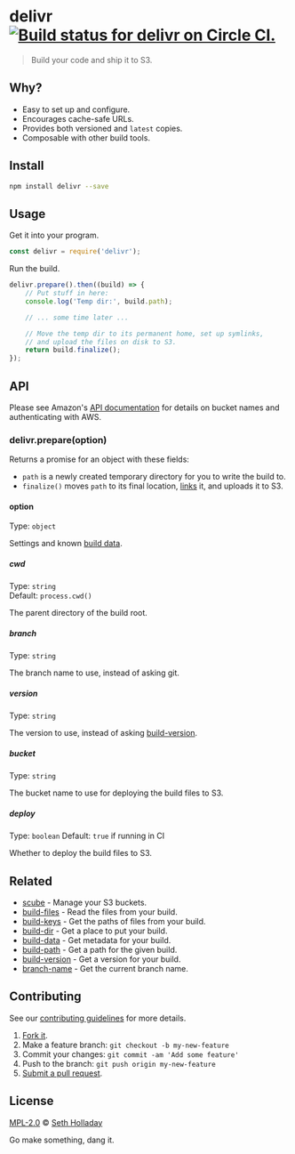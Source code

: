 # delivr [![Build status for delivr on Circle CI.](https://img.shields.io/circleci/project/sholladay/delivr/master.svg "Circle Build Status")](https://circleci.com/gh/sholladay/delivr "Delivr Builds")

> Build your code and ship it to S3.

## Why?

 - Easy to set up and configure.
 - Encourages cache-safe URLs.
 - Provides both versioned and `latest` copies.
 - Composable with other build tools.

## Install

```sh
npm install delivr --save
```

## Usage

Get it into your program.

```js
const delivr = require('delivr');
```

Run the build.

```js
delivr.prepare().then((build) => {
    // Put stuff in here:
    console.log('Temp dir:', build.path);

    // ... some time later ...

    // Move the temp dir to its permanent home, set up symlinks,
    // and upload the files on disk to S3.
    return build.finalize();
});
```

## API

Please see Amazon's [API documentation](http://docs.aws.amazon.com/AWSJavaScriptSDK/latest/AWS/S3.html) for details on bucket names and authenticating with AWS.

### delivr.prepare(option)

Returns a promise for an object with these fields:

 - `path` is a newly created temporary directory for you to write the build to.
 - `finalize()` moves `path` to its final location, [links](https://github.com/sholladay/build-dir#builddirlinkoption) it, and uploads it to S3.

#### option

Type: `object`

Settings and known [build data](https://github.com/sholladay/build-data).

##### cwd

Type: `string`<br>
Default: `process.cwd()`

The parent directory of the build root.

##### branch

Type: `string`

The branch name to use, instead of asking git.

##### version

Type: `string`

The version to use, instead of asking [build-version](https://github.com/sholladay/build-version).

##### bucket

Type: `string`

The bucket name to use for deploying the build files to S3.

##### deploy

Type: `boolean`
Default: `true` if running in CI

Whether to deploy the build files to S3.

## Related

 - [scube](https://github.com/sholladay/scube) - Manage your S3 buckets.
 - [build-files](https://github.com/sholladay/build-files) - Read the files from your build.
 - [build-keys](https://github.com/sholladay/build-keys) - Get the paths of files from your build.
 - [build-dir](https://github.com/sholladay/build-dir) - Get a place to put your build.
 - [build-data](https://github.com/sholladay/build-data) - Get metadata for your build.
 - [build-path](https://github.com/sholladay/build-path) - Get a path for the given build.
 - [build-version](https://github.com/sholladay/build-version) - Get a version for your build.
 - [branch-name](https://github.com/sholladay/branch-name) - Get the current branch name.

## Contributing

See our [contributing guidelines](https://github.com/sholladay/delivr/blob/master/CONTRIBUTING.md "The guidelines for participating in this project.") for more details.

1. [Fork it](https://github.com/sholladay/delivr/fork).
2. Make a feature branch: `git checkout -b my-new-feature`
3. Commit your changes: `git commit -am 'Add some feature'`
4. Push to the branch: `git push origin my-new-feature`
5. [Submit a pull request](https://github.com/sholladay/delivr/compare "Submit code to this project for review.").

## License

[MPL-2.0](https://github.com/sholladay/delivr/blob/master/LICENSE "The license for delivr.") © [Seth Holladay](http://seth-holladay.com "Author of delivr.")

Go make something, dang it.
